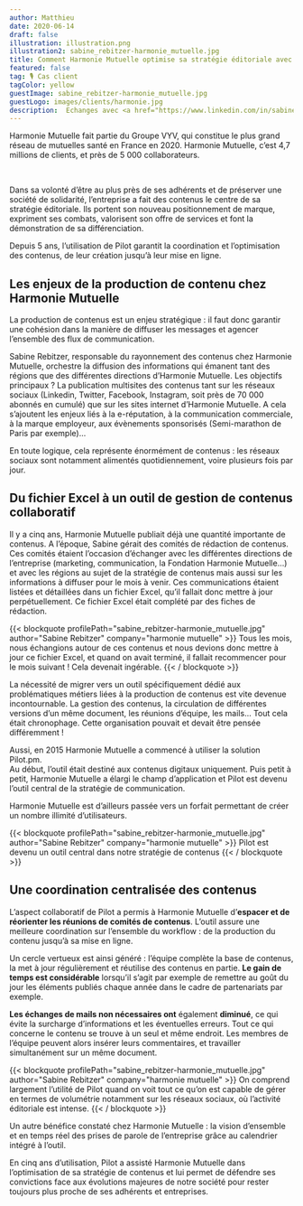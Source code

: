 ```yaml
---
author: Matthieu
date: 2020-06-14
draft: false
illustration: illustration.png
illustration2: sabine_rebitzer-harmonie_mutuelle.jpg
title: Comment Harmonie Mutuelle optimise sa stratégie éditoriale avec Pilot ?
featured: false
tag: 🎙 Cas client
tagColor: yellow
guestImage: sabine_rebitzer-harmonie_mutuelle.jpg
guestLogo: images/clients/harmonie.jpg
description:  Echanges avec <a href="https://www.linkedin.com/in/sabine-rebitzer-39499831/">Sabine Rebitzer</a>, responsable du rayonnement des contenus chez Harmonie Mutuelle.
---
```


Harmonie Mutuelle fait partie du Groupe VYV, qui constitue le plus grand réseau de mutuelles santé en France en 2020. Harmonie Mutuelle, c’est 4,7 millions de clients, et près de 5 000 collaborateurs.

<br/>

Dans sa volonté d’être au plus près de ses adhérents et de préserver une société de solidarité, l’entreprise a fait des contenus le centre de sa stratégie éditoriale. Ils portent son nouveau positionnement de marque, expriment ses combats, valorisent son offre de services et font la démonstration de sa différenciation.

Depuis 5 ans, l’utilisation de Pilot garantit la coordination et l’optimisation des contenus, de leur création jusqu’à leur mise en ligne.

## Les enjeux de la production de contenu chez Harmonie Mutuelle

La production de contenus est un enjeu stratégique : il faut donc garantir une cohésion dans la manière de diffuser les messages et agencer l’ensemble des flux de communication.

Sabine Rebitzer, responsable du rayonnement des contenus chez Harmonie Mutuelle, orchestre la diffusion des informations qui émanent tant des régions que des différentes directions d’Harmonie Mutuelle. 
Les objectifs principaux ? La publication multisites des contenus tant sur les réseaux sociaux (Linkedin, Twitter, Facebook, Instagram, soit près de 70 000 abonnés en cumulé) que sur les sites internet d’Harmonie Mutuelle. 
A cela s’ajoutent les enjeux liés à la e-réputation, à la communication commerciale, à la marque employeur, aux évènements sponsorisés (Semi-marathon de Paris par exemple)...

En toute logique, cela représente énormément de contenus : les réseaux sociaux sont notamment alimentés quotidiennement, voire plusieurs fois par jour.

## Du fichier Excel à un outil de gestion de contenus collaboratif

Il y a cinq ans, Harmonie Mutuelle publiait déjà une quantité importante de contenus. A l’époque, Sabine gérait des comités de rédaction de contenus. 
Ces comités étaient l’occasion d’échanger avec les différentes directions de l’entreprise (marketing, communication, la Fondation Harmonie Mutuelle…) et avec les régions au sujet de la stratégie de contenus mais aussi sur les informations à diffuser pour le mois à venir. 
Ces communications étaient listées et détaillées dans un fichier Excel, qu’il fallait donc mettre à jour perpétuellement. Ce fichier Excel était complété par des fiches de rédaction.

{{< blockquote profilePath="sabine_rebitzer-harmonie_mutuelle.jpg" author="Sabine Rebitzer" company="harmonie mutuelle" >}}
Tous les mois, nous échangions autour de ces contenus et nous devions donc mettre à jour ce fichier Excel, et quand on avait terminé, il fallait recommencer pour le mois suivant ! Cela devenait ingérable.
{{< / blockquote >}}


La nécessité de migrer vers un outil spécifiquement dédié aux problématiques métiers liées à la production de contenus est vite devenue incontournable. La gestion des contenus, la circulation de différentes versions d’un même document, les réunions d’équipe, les mails… Tout cela était chronophage. Cette organisation pouvait et devait être pensée différemment !

Aussi, en 2015 Harmonie Mutuelle a commencé à utiliser la solution Pilot.pm. \
Au début, l’outil était destiné aux contenus digitaux uniquement. Puis petit à petit, Harmonie Mutuelle a élargi le champ d’application et Pilot est devenu l’outil central de la stratégie de communication.

Harmonie Mutuelle est d’ailleurs passée vers un forfait permettant de créer un nombre illimité d’utilisateurs.

{{< blockquote profilePath="sabine_rebitzer-harmonie_mutuelle.jpg" author="Sabine Rebitzer" company="harmonie mutuelle" >}}
Pilot est devenu un outil central dans notre stratégie de contenus
{{< / blockquote >}}

## Une coordination centralisée des contenus

L’aspect collaboratif de Pilot a permis à Harmonie Mutuelle d’**espacer et de réorienter les réunions de comités de contenus**. L’outil assure une meilleure coordination sur l’ensemble du workflow : de la production du contenu jusqu’à sa mise en ligne.

Un cercle vertueux est ainsi généré : l’équipe complète la base de contenus, la met à jour régulièrement et réutilise des contenus en partie. **Le gain de temps est considérable** lorsqu’il s’agit par exemple de remettre au goût du jour les éléments publiés chaque année dans le cadre de partenariats par exemple.

**Les échanges de mails non nécessaires ont** également **diminué**, ce qui évite la surcharge d’informations et les éventuelles erreurs. Tout ce qui concerne le contenu se trouve à un seul et même endroit. Les membres de l’équipe peuvent alors insérer leurs commentaires, et travailler simultanément sur un même document.

{{< blockquote profilePath="sabine_rebitzer-harmonie_mutuelle.jpg" author="Sabine Rebitzer" company="harmonie mutuelle" >}}
On comprend largement l’utilité de Pilot quand on voit tout ce qu’on est capable de gérer en termes de volumétrie notamment sur les réseaux sociaux, où l’activité éditoriale est intense. 
{{< / blockquote >}}

Un autre bénéfice constaté chez Harmonie Mutuelle : la vision d’ensemble et en temps réel des prises de parole de l’entreprise grâce au calendrier intégré à l’outil.

En cinq ans d’utilisation, Pilot a assisté Harmonie Mutuelle dans l’optimisation de sa stratégie de contenus et lui permet de défendre ses convictions face aux évolutions majeures de notre société pour rester toujours plus proche de ses adhérents et entreprises.